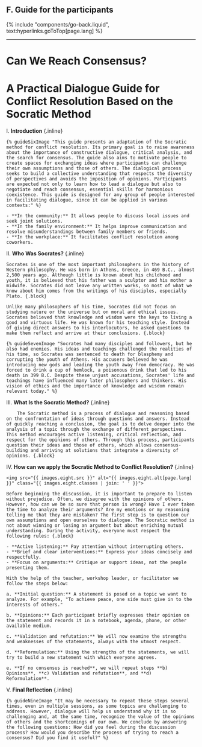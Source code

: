 ## F. Guide for the participants
{% include "components/go-back.liquid", text:hyperlinks.goToTop[page.lang] %}

<hr class="dashed">

# Can We Reach Consensus?
# A Practical Dialogue Guide for Conflict Resolution Based on the Socratic Method

I.  **Introduction** {.inline}
    
    {% guideSixImage "This guide presents an adaptation of the Socratic method for conflict resolution. Its primary goal is to raise awareness about the importance of constructive dialogue, critical analysis, and the search for consensus. The guide also aims to motivate people to create spaces for exchanging ideas where participants can challenge their own assumptions and those of others. The dialogical process seeks to build a collective understanding that respects the diversity of perspectives and avoids the imposition of opinions. Participants are expected not only to learn how to lead a dialogue but also to negotiate and reach consensus, essential skills for harmonious coexistence. This guide is designed for any group of people interested in facilitating dialogue, since it can be applied in various contexts:" %}
    
    - **In the community:** It allows people to discuss local issues and seek joint solutions.
    - **In the family environment:** It helps improve communication and resolve misunderstandings between family members or friends.
    - **In the workplace:** It facilitates conflict resolution among coworkers.

II. **Who Was Socrates?** {.inline}

    Socrates is one of the most important philosophers in the history of Western philosophy. He was born in Athens, Greece, in 469 B.C., almost 2,500 years ago. Although little is known about his childhood and youth, it is believed that his father was a sculptor and his mother a midwife. Socrates did not leave any written works, so most of what we know about him comes from the writings of his disciples, especially Plato. {.block}

    Unlike many philosophers of his time, Socrates did not focus on studying nature or the universe but on moral and ethical issues. Socrates believed that knowledge and wisdom were the keys to living a good and virtuous life. He was known for his teaching style. Instead of giving direct answers to his interlocutors, he asked questions to make them reflect and arrive at their conclusions. {.block}

    {% guideSevenImage "Socrates had many disciples and followers, but he also had enemies. His ideas and teachings challenged the realities of his time, so Socrates was sentenced to death for blasphemy and corrupting the youth of Athens. His accusers believed he was introducing new gods and leading the youth away from democracy. He was forced to drink a cup of hemlock, a poisonous drink that led to his death in 399 B.C. Despite these unjust accusations, Socrates' life and teachings have influenced many later philosophers and thinkers. His vision of ethics and the importance of knowledge and wisdom remain relevant today." %}
    

III.    **What Is the Socratic Method?** {.inline}

        The Socratic method is a process of dialogue and reasoning based on the confrontation of ideas through questions and answers. Instead of quickly reaching a conclusion, the goal is to delve deeper into the analysis of a topic through the exchange of different perspectives. This method encourages active listening, critical reflection, and respect for the opinions of others. Through this process, participants question their ideas and those of others, which allows consensus-building and arriving at solutions that integrate a diversity of opinions. {.block}

IV. **How can we apply the Socratic Method to Conflict Resolution?** {.inline}
    
    <img src="{{ images.eight.src }}" alt="{{ images.eight.alt[page.lang] }}" class="{{ images.eight.classes | join: ' ' }}">

    Before beginning the discussion, it is important to prepare to listen without prejudice. Often, we disagree with the opinions of others. However, how can we be so sure that person is wrong? Have I ever taken the time to analyze their arguments? Are my emotions or my reasoning telling me that they are mistaken? The first step is to question our own assumptions and open ourselves to dialogue. The Socratic method is not about winning or losing an argument but about enriching mutual understanding. During the activity, everyone must respect the following rules: {.block}

    - **Active listening:** Pay attention without interrupting others.
    - **Brief and clear interventions:** Express your ideas concisely and respectfully.
    - **Focus on arguments:** Critique or support ideas, not the people presenting them.

    With the help of the teacher, workshop leader, or facilitator we follow the steps below: 

    a. **Initial question:** A statement is posed on a topic we want to analyze. For example, "To achieve peace, one side must give in to the interests of others."

    b. **Opinions:** Each participant briefly expresses their opinion on the statement and records it in a notebook, agenda, phone, or other available medium.

    c. **Validation and refutation:** We will now examine the strengths and weaknesses of the statements, always with the utmost respect.

    d. **Reformulation:** Using the strengths of the statements, we will try to build a new statement with which everyone agrees.

    e. **If no consensus is reached**, we will repeat steps **b) Opinions**, **c) Validation and refutation**, and **d) Reformulation**.


V.  **Final Reflection** {.inline}

    {% guideNineImage "It may be necessary to repeat these steps several times, even in multiple sessions, as some topics are challenging to address. However, dialogue will help us understand why it is so challenging and, at the same time, recognize the value of the opinions of others and the shortcomings of our own. We conclude by answering the following questions: How did you feel during the discussion process? How would you describe the process of trying to reach a consensus? Did you find it useful?" %}
    
